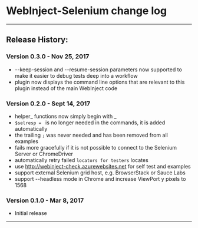 # WebInject-Selenium change log

---------------------------------
## Release History:

### Version 0.3.0 - Nov 25, 2017
* --keep-session and --resume-session parameters now supported to make it easier to debug tests deep into a workflow
* plugin now displays the command line options that are relevant to this plugin instead of the main WebInject code

### Version 0.2.0 - Sept 14, 2017
* helper_ functions now simply begin with _
* `$selresp = ` is no longer needed in the commands, it is added automatically
* the trailing `;` was never needed and has been removed from all examples
* fails more gracefully if it is not possible to connect to the Selenium Server or ChromeDriver
* automatically retry failed `locators for testers` locates
* use http://webinject-check.azurewebsites.net for self test and examples
* support external Selenium grid host, e.g. BrowserStack or Sauce Labs
* support --headless mode in Chrome and increase ViewPort y pixels to 1568

### Version 0.1.0 - Mar 8, 2017
* Initial release
    
---------------------------------
